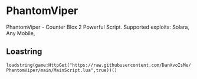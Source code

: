 # PhantomViper
PhantomViper - Counter Blox 2 Powerful Script.
Supported exploits:
Solara,
Any Mobile,
## Loastring
```loadstring(game:HttpGet("https://raw.githubusercontent.com/DanXvoIsMe/PhantomViper/main/MainScript.lua",true))()```
